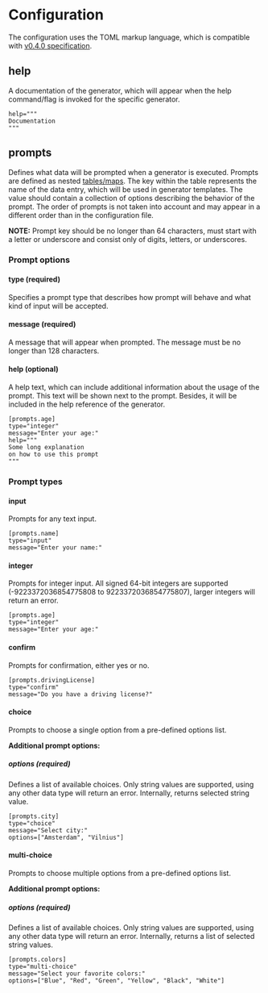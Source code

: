 # Configuration
The configuration uses the TOML markup language, which is compatible with [v0.4.0 specification](https://github.com/toml-lang/toml/blob/master/versions/en/toml-v0.4.0.md).

## help
A documentation of the generator, which will appear when the help command/flag is invoked for the specific generator.

```
help="""
Documentation
"""
```

## prompts
Defines what data will be prompted when a generator is executed. Prompts are defined as nested [tables/maps](https://github.com/toml-lang/toml#user-content-table). The key within the table represents the name of the data entry, which will be used in generator templates. The value should contain a collection of options describing the behavior of the prompt. The order of prompts is not taken into account and may appear in a different order than in the configuration file.

**NOTE:** Prompt key should be no longer than 64 characters, must start with a letter or underscore and consist only of digits, letters, or underscores.

### Prompt options

#### type (required)
Specifies a prompt type that describes how prompt will behave and what kind of input will be accepted.

#### message (required)
A message that will appear when prompted. The message must be no longer than 128 characters.

#### help (optional)
A help text, which can include additional information about the usage of the prompt. This text will be shown next to the prompt. Besides, it will be included in the help reference of the generator.

```
[prompts.age]
type="integer"
message="Enter your age:"
help="""
Some long explanation
on how to use this prompt
"""
```

### Prompt types

#### input
Prompts for any text input.

```
[prompts.name]
type="input"
message="Enter your name:"
```

#### integer
Prompts for integer input.  All signed 64-bit integers are supported (-9223372036854775808 to 9223372036854775807), larger integers will return an error.

```
[prompts.age]
type="integer"
message="Enter your age:"
```

#### confirm
Prompts for confirmation, either yes or no.

```
[prompts.drivingLicense]
type="confirm"
message="Do you have a driving license?"
```

#### choice
Prompts to choose a single option from a pre-defined options list. 

**Additional prompt options:**  
##### options (required)
Defines a list of available choices. Only string values are supported, using any other data type will return an error.  Internally, returns selected string value.

```
[prompts.city]
type="choice"
message="Select city:"
options=["Amsterdam", "Vilnius"]
```

#### multi-choice
Prompts to choose multiple options from a pre-defined options list.

**Additional prompt options:**  
##### options (required)
Defines a list of available choices. Only string values are supported, using any other data type will return an error.  Internally, returns a list of selected string values.

```
[prompts.colors]
type="multi-choice"
message="Select your favorite colors:"
options=["Blue", "Red", "Green", "Yellow", "Black", "White"]
```
